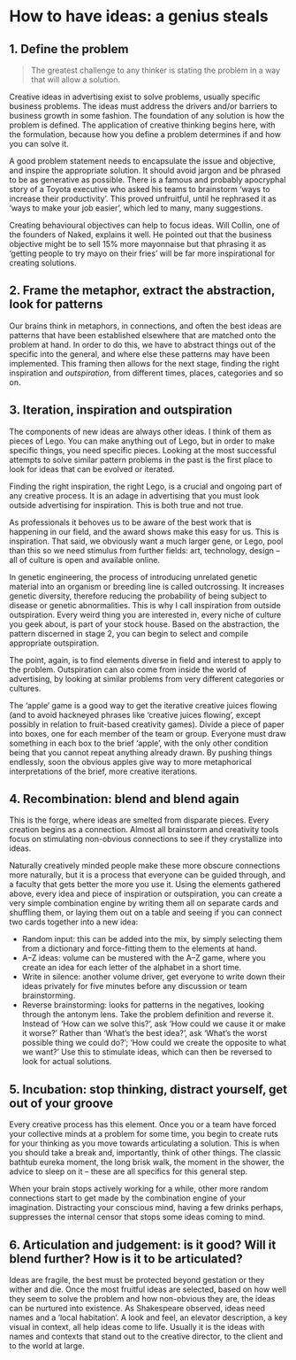 # How to have ideas: a genius steals

## 1. Define the problem
> The greatest challenge to any thinker is stating the problem in a way that will allow a solution.

Creative ideas in advertising exist to solve problems, usually specific business problems. The ideas must address the drivers and/or barriers to business growth in some fashion. The foundation of any solution is how the problem is defined. The application of creative thinking begins here, with the formulation, because how you define a problem determines if and how you can solve it.

A good problem statement needs to encapsulate the issue and objective, and inspire the appropriate solution. It should avoid jargon and be phrased to be as generative as possible. There is a famous and probably apocryphal story of a Toyota executive who asked his teams to brainstorm ‘ways to increase their productivity’. This proved unfruitful, until he rephrased it as ‘ways to make your job easier’, which led to many, many suggestions.

Creating behavioural objectives can help to focus ideas. Will Collin, one of the founders of Naked, explains it well. He pointed out that the business objective might be to sell 15% more mayonnaise but that phrasing it as ‘getting people to try mayo on their fries’ will be far more inspirational for creating solutions.

## 2. Frame the metaphor, extract the abstraction, look for patterns
Our brains think in metaphors, in connections, and often the best ideas are patterns that have been established elsewhere that are matched onto the problem at hand. In order to do this, we have to abstract things out of the specific into the general, and where else these patterns may have been implemented. This framing then allows for the next stage, finding the right inspiration and *outspiration*, from different times, places, categories and so on.

## 3. Iteration, inspiration and outspiration
The components of new ideas are always other ideas. I think of them as pieces of Lego. You can make anything out of Lego, but in order to make specific things, you need specific pieces. Looking at the most successful attempts to solve similar pattern problems in the past is the first place to look for ideas that can be evolved or iterated.

Finding the right inspiration, the right Lego, is a crucial and ongoing part of any creative process. It is an adage in advertising that you must look outside advertising for inspiration. This is both true and not true.

As professionals it behoves us to be aware of the best work that is happening in our field, and the award shows make this easy for us. This is inspiration. That said, we obviously want a much larger gene, or Lego, pool than this so we need stimulus from further fields: art, technology, design – all of culture is open and available online.

In genetic engineering, the process of introducing unrelated genetic material into an organism or breeding line is called outcrossing. It increases genetic diversity, therefore reducing the probability of being subject to disease or genetic abnormalities. This is why I call inspiration from outside outspiration. Every weird thing you are interested in, every niche of culture you geek about, is part of your stock house. Based on the abstraction, the pattern discerned in stage 2, you can begin to select and compile appropriate outspiration.

The point, again, is to find elements diverse in field and interest to apply to the problem. Outspiration can also come from inside the world of advertising, by looking at similar problems from very different categories or cultures.

The ‘apple’ game is a good way to get the iterative creative juices flowing (and to avoid hackneyed phrases like ‘creative juices flowing’, except possibly in relation to fruit-based creativity games). Divide a piece of paper into boxes, one for each member of the team or group. Everyone must draw something in each box to the brief ‘apple’, with the only other condition being that you cannot repeat anything already drawn. By pushing things endlessly, soon the obvious apples give way to more metaphorical interpretations of the brief, more creative iterations.

## 4. Recombination: blend and blend again
This is the forge, where ideas are smelted from disparate pieces. Every creation begins as a connection. Almost all brainstorm and creativity tools focus on stimulating non-obvious connections to see if they crystallize into ideas.

Naturally creatively minded people make these more obscure connections more naturally, but it is a process that everyone can be guided through, and a faculty that gets better the more you use it. Using the elements gathered above, every idea and piece of inspiration or outspiration, you can create a very simple combination engine by writing them all on separate cards and shuffling them, or laying them out on a table and seeing if you can connect two cards together into a new idea:

- Random input: this can be added into the mix, by simply selecting them from a dictionary and force-fitting them to the elements at hand.
- A–Z ideas: volume can be mustered with the A–Z game, where you create an idea for each letter of the alphabet in a short time.
- Write in silence: another volume driver, get everyone to write down their ideas privately for five minutes before any discussion or team brainstorming.
- Reverse brainstorming: looks for patterns in the negatives, looking through the antonym lens. Take the problem definition and reverse it. Instead of ‘How can we solve this?’, ask ‘How could we cause it or make it worse?’ Rather than ‘What’s the best idea?’, ask ‘What’s the worst possible thing we could do?’; ‘How could we create the opposite to what we want?’ Use this to stimulate ideas, which can then be reversed to look for actual solutions.

## 5. Incubation: stop thinking, distract yourself, get out of your groove
Every creative process has this element. Once you or a team have forced your collective minds at a problem for some time, you begin to create ruts for your thinking as you move towards articulating a solution. This is when you should take a break and, importantly, think of other things. The classic bathtub eureka moment, the long brisk walk, the moment in the shower, the advice to sleep on it – these are all specifics for this general step.

When your brain stops actively working for a while, other more random connections start to get made by the combination engine of your imagination. Distracting your conscious mind, having a few drinks perhaps, suppresses the internal censor that stops some ideas coming to mind.

## 6. Articulation and judgement: is it good? Will it blend further? How is it to be articulated?
Ideas are fragile, the best must be protected beyond gestation or they wither and die. Once the most fruitful ideas are selected, based on how well they seem to solve the problem and how non-obvious they are, the ideas can be nurtured into existence. As Shakespeare observed, ideas need names and a ‘local habitation’. A look and feel, an elevator description, a key visual in context, all help ideas come to life. Usually it is the ideas with names and contexts that stand out to the creative director, to the client and to the world at large.
